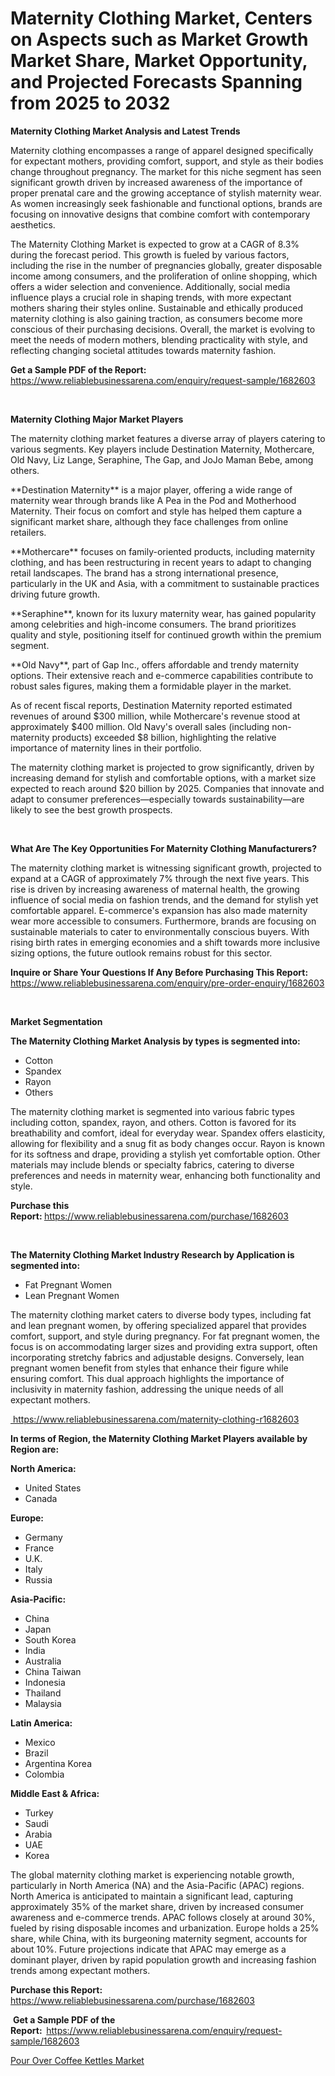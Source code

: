 <p><h1>Maternity Clothing Market, Centers on Aspects such as Market Growth Market Share, Market Opportunity, and Projected Forecasts Spanning from 2025 to 2032</h1></p><p><strong>Maternity Clothing Market Analysis and Latest Trends</strong></p>
<p><p>Maternity clothing encompasses a range of apparel designed specifically for expectant mothers, providing comfort, support, and style as their bodies change throughout pregnancy. The market for this niche segment has seen significant growth driven by increased awareness of the importance of proper prenatal care and the growing acceptance of stylish maternity wear. As women increasingly seek fashionable and functional options, brands are focusing on innovative designs that combine comfort with contemporary aesthetics.</p><p>The Maternity Clothing Market is expected to grow at a CAGR of 8.3% during the forecast period. This growth is fueled by various factors, including the rise in the number of pregnancies globally, greater disposable income among consumers, and the proliferation of online shopping, which offers a wider selection and convenience. Additionally, social media influence plays a crucial role in shaping trends, with more expectant mothers sharing their styles online. Sustainable and ethically produced maternity clothing is also gaining traction, as consumers become more conscious of their purchasing decisions. Overall, the market is evolving to meet the needs of modern mothers, blending practicality with style, and reflecting changing societal attitudes towards maternity fashion.</p></p>
<p><strong>Get a Sample PDF of the Report:&nbsp;</strong> <a href="https://www.reliablebusinessarena.com/enquiry/request-sample/1682603?utm_campaign=3501&utm_medium=2&utm_source=Github&utm_content=ia&utm_term=04042025&utm_id=maternity-clothing">https://www.reliablebusinessarena.com/enquiry/request-sample/1682603</a></p>
<p>&nbsp;</p>
<p><strong>Maternity Clothing Major Market Players</strong></p>
<p><p>The maternity clothing market features a diverse array of players catering to various segments. Key players include Destination Maternity, Mothercare, Old Navy, Liz Lange, Seraphine, The Gap, and JoJo Maman Bebe, among others.</p><p>**Destination Maternity** is a major player, offering a wide range of maternity wear through brands like A Pea in the Pod and Motherhood Maternity. Their focus on comfort and style has helped them capture a significant market share, although they face challenges from online retailers.</p><p>**Mothercare** focuses on family-oriented products, including maternity clothing, and has been restructuring in recent years to adapt to changing retail landscapes. The brand has a strong international presence, particularly in the UK and Asia, with a commitment to sustainable practices driving future growth.</p><p>**Seraphine**, known for its luxury maternity wear, has gained popularity among celebrities and high-income consumers. The brand prioritizes quality and style, positioning itself for continued growth within the premium segment.</p><p>**Old Navy**, part of Gap Inc., offers affordable and trendy maternity options. Their extensive reach and e-commerce capabilities contribute to robust sales figures, making them a formidable player in the market.</p><p>As of recent fiscal reports, Destination Maternity reported estimated revenues of around $300 million, while Mothercare's revenue stood at approximately $400 million. Old Navy's overall sales (including non-maternity products) exceeded $8 billion, highlighting the relative importance of maternity lines in their portfolio.</p><p>The maternity clothing market is projected to grow significantly, driven by increasing demand for stylish and comfortable options, with a market size expected to reach around $20 billion by 2025. Companies that innovate and adapt to consumer preferences—especially towards sustainability—are likely to see the best growth prospects.</p></p>
<p>&nbsp;</p>
<p><strong>What Are The Key Opportunities For Maternity Clothing Manufacturers?</strong></p>
<p><p>The maternity clothing market is witnessing significant growth, projected to expand at a CAGR of approximately 7% through the next five years. This rise is driven by increasing awareness of maternal health, the growing influence of social media on fashion trends, and the demand for stylish yet comfortable apparel. E-commerce's expansion has also made maternity wear more accessible to consumers. Furthermore, brands are focusing on sustainable materials to cater to environmentally conscious buyers. With rising birth rates in emerging economies and a shift towards more inclusive sizing options, the future outlook remains robust for this sector.</p></p>
<p><strong>Inquire or Share Your Questions If Any Before Purchasing This Report:</strong> <a href="https://www.reliablebusinessarena.com/enquiry/pre-order-enquiry/1682603?utm_campaign=3501&utm_medium=2&utm_source=Github&utm_content=ia&utm_term=04042025&utm_id=maternity-clothing">https://www.reliablebusinessarena.com/enquiry/pre-order-enquiry/1682603</a></p>
<p>&nbsp;</p>
<p><strong>Market Segmentation</strong></p>
<p><strong>The Maternity Clothing Market Analysis by types is segmented into:</strong></p>
<p><ul><li>Cotton</li><li>Spandex</li><li>Rayon</li><li>Others</li></ul></p>
<p><p>The maternity clothing market is segmented into various fabric types including cotton, spandex, rayon, and others. Cotton is favored for its breathability and comfort, ideal for everyday wear. Spandex offers elasticity, allowing for flexibility and a snug fit as body changes occur. Rayon is known for its softness and drape, providing a stylish yet comfortable option. Other materials may include blends or specialty fabrics, catering to diverse preferences and needs in maternity wear, enhancing both functionality and style.</p></p>
<p><strong>Purchase this Report:&nbsp;</strong><a href="https://www.reliablebusinessarena.com/purchase/1682603?utm_campaign=3501&utm_medium=2&utm_source=Github&utm_content=ia&utm_term=04042025&utm_id=maternity-clothing">https://www.reliablebusinessarena.com/purchase/1682603</a></p>
<p>&nbsp;</p>
<p><strong>The Maternity Clothing Market Industry Research by Application is segmented into:</strong></p>
<p><ul><li>Fat Pregnant Women</li><li>Lean Pregnant Women</li></ul></p>
<p><p>The maternity clothing market caters to diverse body types, including fat and lean pregnant women, by offering specialized apparel that provides comfort, support, and style during pregnancy. For fat pregnant women, the focus is on accommodating larger sizes and providing extra support, often incorporating stretchy fabrics and adjustable designs. Conversely, lean pregnant women benefit from styles that enhance their figure while ensuring comfort. This dual approach highlights the importance of inclusivity in maternity fashion, addressing the unique needs of all expectant mothers.</p></p>
<p><a href="https://www.reliablebusinessarena.com/maternity-clothing-r1682603?utm_campaign=3501&utm_medium=2&utm_source=Github&utm_content=ia&utm_term=04042025&utm_id=maternity-clothing">&nbsp;https://www.reliablebusinessarena.com/maternity-clothing-r1682603</a></p>
<p><strong>In terms of Region, the Maternity Clothing Market Players available by Region are:</strong></p>
<p>
    <p> <strong> North America: </strong>
        <ul>
            <li>United States</li>
            <li>Canada</li>
        </ul>
        </p> 
    <p> <strong> Europe: </strong>
        <ul>
            <li>Germany</li>
            <li>France</li>
            <li>U.K.</li>
            <li>Italy</li>
            <li>Russia</li>
        </ul>
        </p> 
    <p> <strong> Asia-Pacific: </strong>
        <ul>
            <li>China</li>
            <li>Japan</li>
            <li>South Korea</li>
            <li>India</li>
            <li>Australia</li>
            <li>China Taiwan</li>
            <li>Indonesia</li>
            <li>Thailand</li>
            <li>Malaysia</li>
        </ul>
        </p> 
    <p> <strong> Latin America: </strong>
        <ul>
            <li>Mexico</li>
            <li>Brazil</li>
            <li>Argentina Korea</li>
            <li>Colombia</li>
        </ul>
        </p> 
    <p> <strong> Middle East & Africa: </strong>
        <ul>
            <li>Turkey</li>
            <li>Saudi</li>
            <li>Arabia</li>
            <li>UAE</li>
            <li>Korea</li>
        </ul>
    </p>
    </p>
<p><p>The global maternity clothing market is experiencing notable growth, particularly in North America (NA) and the Asia-Pacific (APAC) regions. North America is anticipated to maintain a significant lead, capturing approximately 35% of the market share, driven by increased consumer awareness and e-commerce trends. APAC follows closely at around 30%, fueled by rising disposable incomes and urbanization. Europe holds a 25% share, while China, with its burgeoning maternity segment, accounts for about 10%. Future projections indicate that APAC may emerge as a dominant player, driven by rapid population growth and increasing fashion trends among expectant mothers.</p></p>
<p><strong>Purchase this Report: </strong><a href="https://www.reliablebusinessarena.com/purchase/1682603?utm_campaign=3501&utm_medium=2&utm_source=Github&utm_content=ia&utm_term=04042025&utm_id=maternity-clothing">https://www.reliablebusinessarena.com/purchase/1682603</a></p>
<p>&nbsp;<strong>Get a Sample PDF of the Report:&nbsp;&nbsp;</strong><a href="https://www.reliablebusinessarena.com/enquiry/request-sample/1682603?utm_campaign=3501&utm_medium=2&utm_source=Github&utm_content=ia&utm_term=04042025&utm_id=maternity-clothing">https://www.reliablebusinessarena.com/enquiry/request-sample/1682603</a></p>
<p><strong></strong></p>
<p><p><a href="https://github.com/denbelnmer50/Market-Research-Report-List-1/blob/main/pour-over-coffee-kettles-market.md?utm_campaign=3501&utm_medium=2&utm_source=Github&utm_content=ia&utm_term=04042025&utm_id=maternity-clothing">Pour Over Coffee Kettles Market</a></p></p>
